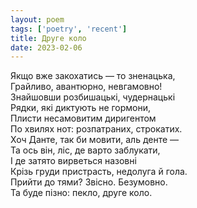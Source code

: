 ```yaml
---
layout: poem
tags: ['poetry', 'recent']
title: Друге коло
date: 2023-02-06
---
```


Якщо вже закохатись — то зненацька,<br>
Грайливо, авантюрно, невгамовно!<br>
Знайшовши розбишацькі, чудернацькі<br>
Рядки, які диктують не гормони,<br>
Плисти несамовитим диригентом<br>
По хвилях нот: розпатраних, строкатих.<br>
Хоч Данте, так би мовити, аль денте —<br>
Та ось він, ліс, де варто заблукати,<br>
І де затято вирветься назовні<br>
Крізь груди пристрасть, недолуга й гола.<br>
Прийти до тями? Звісно. Безумовно.<br>
Та буде пізно: пекло, друге коло.

